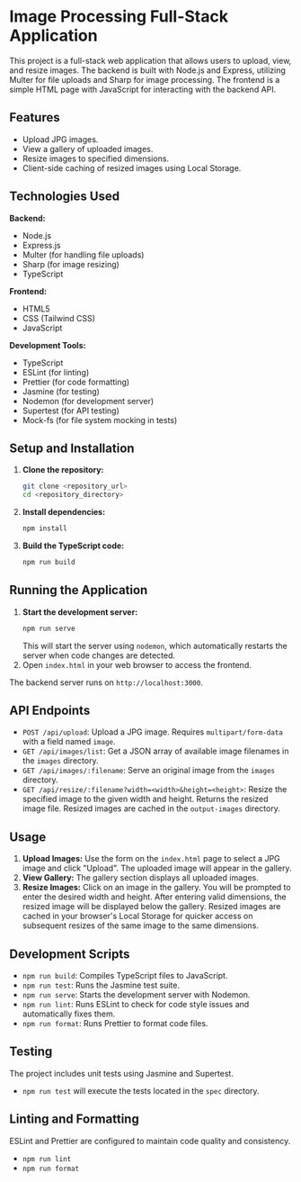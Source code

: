 # Image Processing Full-Stack Application

This project is a full-stack web application that allows users to upload, view, and resize images. The backend is built with Node.js and Express, utilizing Multer for file uploads and Sharp for image processing. The frontend is a simple HTML page with JavaScript for interacting with the backend API.

## Features

- Upload JPG images.
- View a gallery of uploaded images.
- Resize images to specified dimensions.
- Client-side caching of resized images using Local Storage.

## Technologies Used

**Backend:**

- Node.js
- Express.js
- Multer (for handling file uploads)
- Sharp (for image resizing)
- TypeScript

**Frontend:**

- HTML5
- CSS (Tailwind CSS)
- JavaScript

**Development Tools:**

- TypeScript
- ESLint (for linting)
- Prettier (for code formatting)
- Jasmine (for testing)
- Nodemon (for development server)
- Supertest (for API testing)
- Mock-fs (for file system mocking in tests)

## Setup and Installation

1.  **Clone the repository:**
    ```bash
    git clone <repository_url>
    cd <repository_directory>
    ```
2.  **Install dependencies:**
    ```bash
    npm install
    ```
3.  **Build the TypeScript code:**
    ```bash
    npm run build
    ```

## Running the Application

1.  **Start the development server:**
    ```bash
    npm run serve
    ```
    This will start the server using `nodemon`, which automatically restarts the server when code changes are detected.
2.  Open `index.html` in your web browser to access the frontend.

The backend server runs on `http://localhost:3000`.

## API Endpoints

- `POST /api/upload`: Upload a JPG image. Requires `multipart/form-data` with a field named `image`.
- `GET /api/images/list`: Get a JSON array of available image filenames in the `images` directory.
- `GET /api/images/:filename`: Serve an original image from the `images` directory.
- `GET /api/resize/:filename?width=<width>&height=<height>`: Resize the specified image to the given width and height. Returns the resized image file. Resized images are cached in the `output-images` directory.

## Usage

1.  **Upload Images:** Use the form on the `index.html` page to select a JPG image and click "Upload". The uploaded image will appear in the gallery.
2.  **View Gallery:** The gallery section displays all uploaded images.
3.  **Resize Images:** Click on an image in the gallery. You will be prompted to enter the desired width and height. After entering valid dimensions, the resized image will be displayed below the gallery. Resized images are cached in your browser's Local Storage for quicker access on subsequent resizes of the same image to the same dimensions.

## Development Scripts

- `npm run build`: Compiles TypeScript files to JavaScript.
- `npm run test`: Runs the Jasmine test suite.
- `npm run serve`: Starts the development server with Nodemon.
- `npm run lint`: Runs ESLint to check for code style issues and automatically fixes them.
- `npm run format`: Runs Prettier to format code files.

## Testing

The project includes unit tests using Jasmine and Supertest.

- `npm run test` will execute the tests located in the `spec` directory.

## Linting and Formatting

ESLint and Prettier are configured to maintain code quality and consistency.

- `npm run lint`
- `npm run format`

